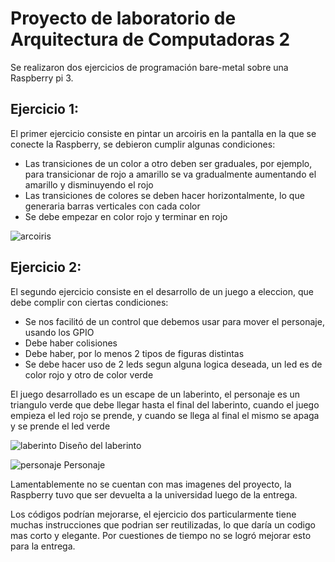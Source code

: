 # Proyecto de laboratorio de Arquitectura de Computadoras 2

Se realizaron dos ejercicios de programación bare-metal sobre una Raspberry pi 3.

## Ejercicio 1:

El primer ejercicio consiste en pintar un arcoiris en la pantalla en la que se conecte la Raspberry, se debieron cumplir algunas condiciones:
* Las transiciones de un color a otro deben ser graduales, por ejemplo, para transicionar de rojo a amarillo se va gradualmente aumentando el amarillo y disminuyendo el rojo
* Las transiciones de colores se deben hacer horizontalmente, lo que generaria barras verticales con cada color
* Se debe empezar en color rojo y terminar en rojo

![arcoiris](arcoiris.png)

## Ejercicio 2:

El segundo ejercicio consiste en el desarrollo de un juego a eleccion, que debe complir con ciertas condiciones:
* Se nos facilitó de un control que debemos usar para mover el personaje, usando los GPIO
* Debe haber colisiones
* Debe haber, por lo menos 2 tipos de figuras distintas
* Se debe hacer uso de 2 leds segun alguna logica deseada, un led es de color rojo y otro de color verde

El juego desarrollado es un escape de un laberinto, el personaje es un triangulo verde que debe llegar hasta el final del laberinto, cuando el juego empieza el led rojo se prende, y cuando se llega al final el mismo se apaga y se prende el led verde

![laberinto](laberinto.png)
Diseño del laberinto

![personaje](personaje.png)
Personaje

Lamentablemente no se cuentan con mas imagenes del proyecto, la Raspberry tuvo que ser devuelta a la universidad luego de la entrega.

Los códigos podrían mejorarse, el ejercicio dos particularmente tiene muchas instrucciones que podrian ser reutilizadas, lo que daría un codigo mas corto y elegante. Por cuestiones de tiempo no se logró mejorar esto para la entrega.
